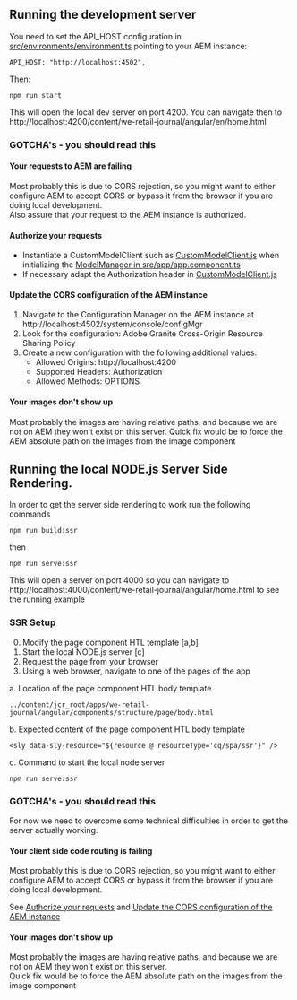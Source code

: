 ## Running the development server

You need to set the API_HOST configuration in [src/environments/environment.ts](https://github.com/adobe/aem-sample-we-retail-journal/blob/master/angular-app/src/environments/environment.ts#L7) pointing to your AEM instance:

```API_HOST: "http://localhost:4502",```

Then:

```
npm run start
```
This will open the local dev server on port 4200. You can navigate then to http://localhost:4200/content/we-retail-journal/angular/en/home.html

### GOTCHA's - you should read this

#### Your requests to AEM are failing
Most probably this is due to CORS rejection, so you might want to either configure AEM to accept CORS or bypass it from the browser if you are doing local development.  
Also assure that your request to the AEM instance is authorized.

#### Authorize your requests
* Instantiate a CustomModelClient such as [CustomModelClient.js](https://github.com/adobe/aem-sample-we-retail-journal/blob/master/angular-app/CustomModelClient.js) 
when initializing the [ModelManager in src/app/app.component.ts](https://github.com/adobe/aem-sample-we-retail-journal/blob/master/angular-app/src/app/app.component.ts#L52)
* If necessary adapt the Authorization header in [CustomModelClient.js](https://github.com/adobe/aem-sample-we-retail-journal/blob/master/angular-app/CustomModelClient.js#L20) 

#### Update the CORS configuration of the AEM instance
1. Navigate to the Configuration Manager on the AEM instance at http://localhost:4502/system/console/configMgr
2. Look for the configuration: Adobe Granite Cross-Origin Resource Sharing Policy
3. Create a new configuration with the following additional values:
    * Allowed Origins: http://localhost:4200
    * Supported Headers: Authorization
    * Allowed Methods: OPTIONS
    
#### Your images don't show up
Most probably the images are having relative paths, and because we are not on AEM they won't exist on this server.
Quick fix would be to force the AEM absolute path on the images from the image component

## Running the local NODE.js Server Side Rendering.  
In order to get the server side rendering to work run the following commands
```
npm run build:ssr
```
then 
```
npm run serve:ssr
```

This will open a server on port 4000 so you can navigate to http://localhost:4000/content/we-retail-journal/angular/home.html to see the running example

### SSR Setup

0. Modify the page component HTL template [a,b]
1. Start the local NODE.js server [c]
2. Request the page from your browser
3. Using a web browser, navigate to one of the pages of the app

a. Location of the page component HTL body template
```
../content/jcr_root/apps/we-retail-journal/angular/components/structure/page/body.html
```

b. Expected content of the page component HTL body template
```
<sly data-sly-resource="${resource @ resourceType='cq/spa/ssr'}" />
```

c. Command to start the local node server
```
npm run serve:ssr
```

### GOTCHA's - you should read this

For now we need to overcome some technical difficulties in order to get the server actually working.

#### Your client side code routing is failing
Most probably this is due to CORS rejection, so you might want to either configure AEM to accept CORS or bypass it from the browser if you are doing local development.

See [Authorize your requests](####authorize-your-requests )
and [Update the CORS configuration of the AEM instance](####update-the-cors-configuration-of-the-AEM-instance)


#### Your images don't show up
Most probably the images are having relative paths, and because we are not on AEM they won't exist on this server.  
Quick fix would be to force the AEM absolute path on the images from the image component
